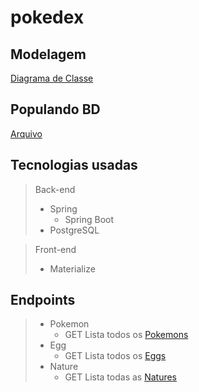 # pokedex

## Modelagem
[Diagrama de Classe](https://drive.google.com/file/d/1pfrkeNyMYFFTjgomh8PnpMPsLm-1Slgl/view?usp=sharing)

## Populando BD
[Arquivo](https://docs.google.com/document/d/1_JEKNq-yKCWEPQsp10XgAg7EgRsrQ_uxTk6--QBi034/edit?usp=sharing)

## Tecnologias usadas
>Back-end
>- Spring
>   - Spring Boot
>- PostgreSQL

>Front-end
>- Materialize

## Endpoints
>- Pokemon
>    - GET Lista todos os [Pokemons](https://api-pokedex-lab.herokuapp.com/api/pokemon)
>- Egg
>    - GET Lista todos os [Eggs](https://api-pokedex-lab.herokuapp.com/api/egg)
>- Nature
>    - GET Lista todas as [Natures](https://api-pokedex-lab.herokuapp.com/api/nature)
